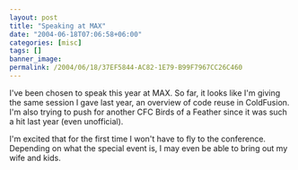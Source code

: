 ```yaml
---
layout: post
title: "Speaking at MAX"
date: "2004-06-18T07:06:58+06:00"
categories: [misc]
tags: []
banner_image: 
permalink: /2004/06/18/37EF5844-AC82-1E79-B99F7967CC26C460
---
```


I've been chosen to speak this year at MAX. So far, it looks like I'm giving the same session I gave last year, an overview of code reuse in ColdFusion. I'm also trying to push for another CFC Birds of a Feather since it was such a hit last year (even unofficial). 

I'm excited that for the first time I won't have to fly to the conference. Depending on what the special event is, I may even be able to bring out my wife and kids.